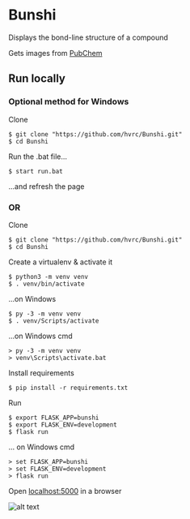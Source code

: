 # Bunshi

Displays the bond-line structure of a compound

Gets images from [PubChem](https://pubchem.ncbi.nlm.nih.gov/)

## Run locally

### Optional method for Windows

Clone
```
$ git clone "https://github.com/hvrc/Bunshi.git"
$ cd Bunshi
```
Run the .bat file...
```
$ start run.bat
```
...and refresh the page

### OR

Clone
```
$ git clone "https://github.com/hvrc/Bunshi.git"
$ cd Bunshi
```

Create a virtualenv & activate it
```
$ python3 -m venv venv
$ . venv/bin/activate
```

...on Windows
```
$ py -3 -m venv venv
$ . venv/Scripts/activate

```
...on Windows cmd
```
> py -3 -m venv venv
> venv\Scripts\activate.bat
```

Install requirements
```
$ pip install -r requirements.txt
```

Run
```
$ export FLASK_APP=bunshi
$ export FLASK_ENV=development
$ flask run
```

... on Windows cmd
```
> set FLASK_APP=bunshi
> set FLASK_ENV=development
> flask run
```

Open [localhost:5000](http://127.0.0.1:5000) in a browser

![alt text](https://i.imgur.com/W18Itgg.png)

